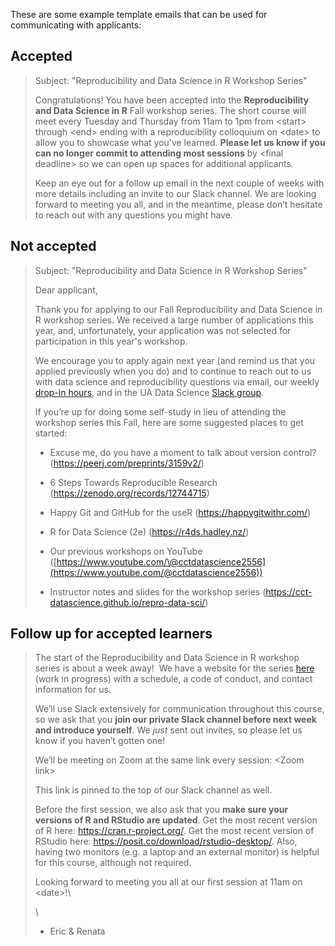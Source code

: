 These are some example template emails that can be used for communicating with applicants:

## Accepted

> Subject: "Reproducibility and Data Science in R Workshop Series"
>
> Congratulations!
> You have been accepted into the **Reproducibility and Data Science in R** Fall workshop series.
> The short course will meet every Tuesday and Thursday from 11am to 1pm from \<start\> through \<end\> ending with a reproducibility colloquium on \<date\> to allow you to showcase what you’ve learned.
> **Please let us know if you can no longer commit to attending most sessions** by \<final deadline\> so we can open up spaces for additional applicants.
>
> Keep an eye out for a follow up email in the next couple of weeks with more details including an invite to our Slack channel.
> We are looking forward to meeting you all, and in the meantime, please don’t hesitate to reach out with any questions you might have.

## Not accepted

> Subject: "Reproducibility and Data Science in R Workshop Series"
>
> Dear applicant,
>
> Thank you for applying to our Fall Reproducibility and Data Science in R workshop series.
> We received a large number of applications this year, and, unfortunately, your application was not selected for participation in this year's workshop.
>
> We encourage you to apply again next year (and remind us that you applied previously when you do) and to continue to reach out to us with data science and reproducibility questions via email, our weekly [drop-in hours](https://datascience.cct.arizona.edu/drop-in-hours), and in the UA Data Science [Slack group](https://jcoliver.github.io/uadatascience-slack/).
>
> If you’re up for doing some self-study in lieu of attending the workshop series this Fall, here are some suggested places to get started:
>
> -   Excuse me, do you have a moment to talk about version control?
>     (<https://peerj.com/preprints/3159v2/>)
>
> -   6 Steps Towards Reproducible Research (<https://zenodo.org/records/12744715>)
>
> -   Happy Git and GitHub for the useR (<https://happygitwithr.com/>)
>
> -   R for Data Science (2e) (<https://r4ds.hadley.nz/>)
>
> -   Our previous workshops on YouTube ([https://www.youtube.com/\@cctdatascience2556](https://www.youtube.com/@cctdatascience2556))
>
> -   Instructor notes and slides for the workshop series (<https://cct-datascience.github.io/repro-data-sci/>)

## Follow up for accepted learners

> The start of the Reproducibility and Data Science in R workshop series is about a week away! 
> We have a website for the series [here](https://cct-datascience.github.io/repro-data-sci/) (work in progress) with a schedule, a code of conduct, and contact information for us.
>
> We’ll use Slack extensively for communication throughout this course, so we ask that you **join our private Slack channel before next week and introduce yourself**.
> We *just* sent out invites, so please let us know if you haven’t gotten one!
>
> We’ll be meeting on Zoom at the same link every session: \<Zoom link\>
>
> This link is pinned to the top of our Slack channel as well.
>
> Before the first session, we also ask that you **make sure your versions of R and RStudio are updated**.
> Get the most recent version of R here: <https://cran.r-project.org/>.
> Get the most recent version of RStudio here: <https://posit.co/download/rstudio-desktop/>.
> Also, having two monitors (e.g. a laptop and an external monitor) is helpful for this course, although not required.
>
> Looking forward to meeting you all at our first session at 11am on \<date\>!\
>
> \
> - Eric & Renata

